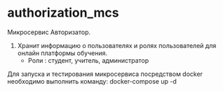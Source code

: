 # authorization_mcs
Микросервис Авторизатор. 
1. Хранит информацию о пользователях и ролях пользователей для онлайн платформы обучения.
	- Роли : студент, учитель, администратор

Для запуска и тестирования микросервиса посредством docker необходимо выполнить команду:
docker-compose up -d
